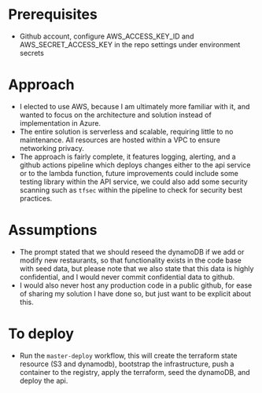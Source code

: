 # Prerequisites
- Github account, configure AWS_ACCESS_KEY_ID and AWS_SECRET_ACCESS_KEY in the repo settings under environment secrets


# Approach
- I elected to use AWS, because I am ultimately more familiar with it, and wanted to focus on the architecture and solution instead of implementation in Azure.
- The entire solution is serverless and scalable, requiring little to no maintenance. All resources are hosted within a VPC to ensure networking privacy. 
- The approach is fairly complete, it features logging, alerting, and a github actions pipeline which deploys changes either to the api service or to the lambda function, future improvements could include some testing library within the API service, we could also add some security scanning such as `tfsec` within the pipeline to check for security best practices.

# Assumptions
- The prompt stated that we should reseed the dynamoDB if we add or modify new restaurants, so that functionality exists in the code base with seed data, but please note that we also state that this data is highly confidential, and I would never commit confidential data to github.
- I would also never host any production code in a public github, for ease of sharing my solution I have done so, but just want to be explicit about this.

# To deploy
- Run the `master-deploy` workflow, this will create the terraform state resource (S3 and dynamodb), bootstrap the infrastructure, push a container to the registry, apply the terraform, seed the dynamoDB, and deploy the api. 
